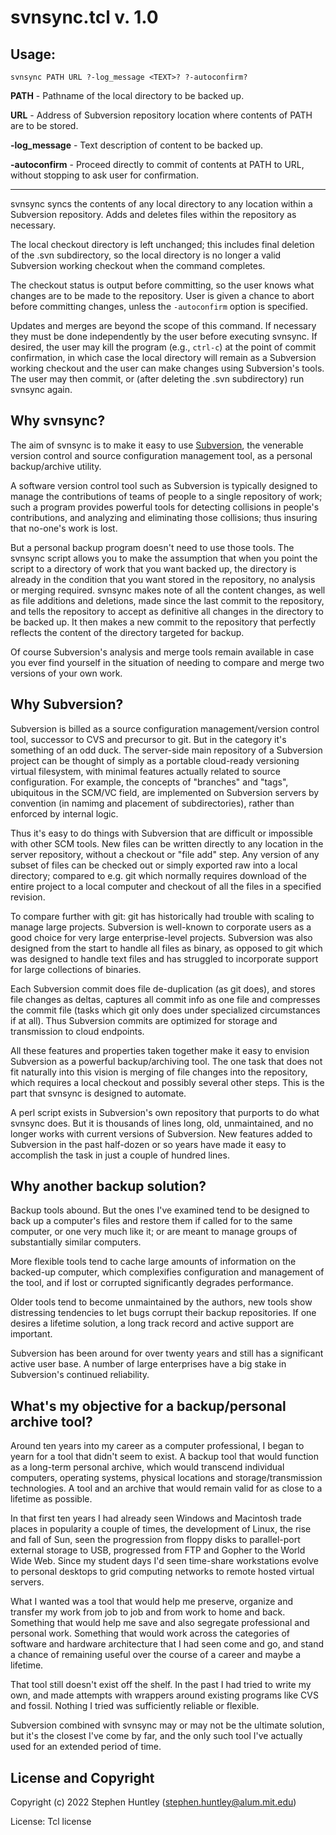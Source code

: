 # svnsync.tcl v. 1.0

## Usage:

    svnsync PATH URL ?-log_message <TEXT>? ?-autoconfirm?

**PATH** - Pathname of the local directory to be backed up.

**URL**  - Address of Subversion repository location where contents of PATH are
           to be stored.
           
**-log_message** - Text description of content to be backed up.

**-autoconfirm** - Proceed directly to commit of contents at PATH to URL,
                   without stopping to ask user for confirmation.

-----

svnsync syncs the contents of any local directory to any location within a
Subversion repository.  Adds and deletes files within the repository as
necessary.

The local checkout directory is left unchanged; this includes final deletion of
the .svn subdirectory, so the local directory is no longer a valid Subversion
working checkout when the command completes.

The checkout status is output before committing, so the user knows what changes
are to be made to the repository.  User is given a chance to abort before
committing changes, unless the `-autoconfirm` option is specified.

Updates and merges are beyond the scope of this command.  If necessary they
must be done independently by the user before executing svnsync.  If desired,
the user may kill the program (e.g., `ctrl-c`) at the point of commit
confirmation, in which case the local directory will remain as a Subversion
working checkout and the user can make changes using Subversion's tools.  The
user may then commit, or (after deleting the .svn subdirectory) run svnsync
again.

## Why svnsync?

The aim of svnsync is to make it easy to use 
[Subversion](https://subversion.apache.org), the venerable version control and 
source configuration management tool, as a personal backup/archive utility.

A software version control tool such as Subversion is typically designed to 
manage the contributions of teams of people to a single repository of work; 
such a program provides powerful tools for detecting collisions in people's 
contributions, and analyzing and eliminating those collisions; thus insuring 
that no-one's work is lost.

But a personal backup program doesn't need to use those tools.  The svnsync 
script allows you to make the assumption that when you point the script to a 
directory of work that you want backed up, the directory is already in the 
condition that you want stored in the repository, no analysis or merging 
required.  svnsync makes note of all the content changes, as well as file 
additions and deletions, made since the last commit to the repository, and 
tells the repository to accept as definitive all changes in the directory to be 
backed up. It then makes a new commit to the repository that perfectly reflects 
the content of the directory targeted for backup.

Of course Subversion's analysis and merge tools remain available in case you 
ever find yourself in the situation of needing to compare and merge two 
versions of your own work.

## Why Subversion?

Subversion is billed as a source configuration management/version control tool, 
successor to CVS and precursor to git.  But in the category it's something of 
an odd duck.  The server-side main repository of a Subversion project can be 
thought of simply as a portable cloud-ready versioning virtual filesystem, with 
minimal features actually related to source configuration.  For example, the 
concepts of "branches" and "tags", ubiquitous in the SCM/VC field, are 
implemented on Subversion servers by convention (in namimg and placement of 
subdirectories), rather than enforced by internal logic.

Thus it's easy to do things with Subversion that are difficult or impossible 
with other SCM tools.  New files can be written directly to any location in the 
server repository, without a checkout or "file add" step.  Any version of any 
subset of files can be checked out or simply exported raw into a local 
directory; compared to e.g. git which normally requires download of the entire 
project to a local computer and checkout of all the files in a specified 
revision.

To compare further with git: git has historically had trouble with scaling to 
manage large projects.  Subversion is well-known to corporate users as a good 
choice for very large enterprise-level projects.  Subversion was also designed 
from the start to handle all files as binary, as opposed to git which was 
designed to handle text files and has struggled to incorporate support for 
large collections of binaries.

Each Subversion commit does file de-duplication (as git does), and stores file 
changes as deltas, captures all commit info as one file and compresses the 
commit file (tasks which git only does under specialized circumstances if at 
all).  Thus Subversion commits are optimized for storage and transmission to 
cloud endpoints.

All these features and properties taken together make it easy to envision 
Subversion as a powerful backup/archiving tool.  The one task that does not fit 
naturally into this vision is merging of file changes into the repository, 
which requires a local checkout and possibly several other steps. This is the 
part that svnsync is designed to automate.

A perl script exists in Subversion's own repository that purports to do what 
svnsync does.  But it is thousands of lines long, old, unmaintained, and no 
longer works with current versions of Subversion.  New features added to 
Subversion in the past half-dozen or so years have made it easy to accomplish 
the task in just a couple of hundred lines.

## Why another backup solution?

Backup tools abound.  But the ones I've examined tend to be designed to back up 
a computer's files and restore them if called for to the same computer, or one 
very much like it; or are meant to manage groups of substantially similar 
computers.

More flexible tools tend to cache large amounts of information on the backed-up 
computer, which complexifies configuration and management of the tool, and if 
lost or corrupted significantly degrades performance.

Older tools tend to become unmaintained by the authors, new tools show 
distressing tendencies to let bugs corrupt their backup repositories.  If one 
desires a lifetime solution, a long track record and active support are 
important.

Subversion has been around for over twenty years and still has a significant 
active user base.  A number of large enterprises have a big stake in 
Subversion's continued reliability.

## What's my objective for a backup/personal archive tool?

Around ten years into my career as a computer professional, I began to yearn 
for a tool that didn't seem to exist.  A backup tool that would function as a 
long-term personal archive, which would transcend individual computers, 
operating systems, physical locations and storage/transmission technologies.  A 
tool and an archive that would remain valid for as close to a lifetime as 
possible.

In that first ten years I had already seen Windows and Macintosh trade places 
in popularity a couple of times, the development of Linux, the rise and fall of 
Sun, seen the progression from floppy disks to parallel-port external storage 
to USB, progressed from FTP and Gopher to the World Wide Web.  Since my student 
days I'd seen time-share workstations evolve to personal desktops to grid 
computing networks to remote hosted virtual servers.

What I wanted was a tool that would help me preserve, organize and transfer my 
work from job to job and from work to home and back.  Something that would help 
me save and also segregate professional and personal work.  Something that 
would work across the categories of software and hardware architecture that I 
had seen come and go, and stand a chance of remaining useful over the course of 
a career and maybe a lifetime.

That tool still doesn't exist off the shelf.  In the past I had tried to write 
my own, and made attempts with wrappers around existing programs like CVS and 
fossil.  Nothing I tried was sufficiently reliable or flexible.

Subversion combined with svnsync may or may not be the ultimate solution, but 
it's the closest I've come by far, and the only such tool I've actually used 
for an extended period of time.

## License and Copyright

Copyright (c) 2022 Stephen Huntley (stephen.huntley@alum.mit.edu)

License: Tcl license